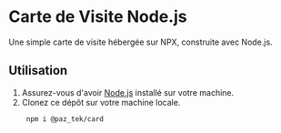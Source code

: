 # Carte de Visite Node.js

Une simple carte de visite hébergée sur NPX, construite avec Node.js.

## Utilisation

1. Assurez-vous d'avoir [Node.js](https://nodejs.org/) installé sur votre machine.
2. Clonez ce dépôt sur votre machine locale.
   ```bash
    npm i @paz_tek/card
